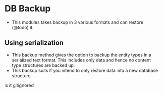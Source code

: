 # DB Backup

- This modules takes backup in 3 various formats and can restore (@todo) it.

## Using serialization

- This backup method gives the option to backup the entity types in a serialized text format. This includes only data and hence no content type structures are backed up.
- This backup suits if you intend to only restore data into a new database structure.

is it gitignored
